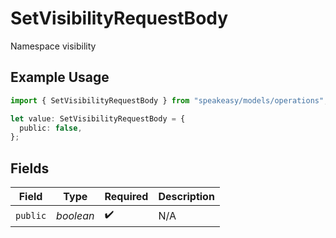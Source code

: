 # SetVisibilityRequestBody

Namespace visibility

## Example Usage

```typescript
import { SetVisibilityRequestBody } from "speakeasy/models/operations";

let value: SetVisibilityRequestBody = {
  public: false,
};
```

## Fields

| Field              | Type               | Required           | Description        |
| ------------------ | ------------------ | ------------------ | ------------------ |
| `public`           | *boolean*          | :heavy_check_mark: | N/A                |